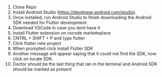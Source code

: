 1. Clone Repo
2. Install Android Studio (https://developer.android.com/studio).
3. Once installed, run Android Studio to finish downloading the Android SDK needed for Flutter development.
4. Download VSCode in case you dont have it
5. Install Flutter extension on vscode marketeplace
6. CNTRL + SHIFT + P and type flutter
7. Click flutter new project
8. When prompted click install Flutter SDK
9. Another message will appear saying that it could not find the SDK, now click on locate SDK.
10. Doctor should be the last thing that ran in the terminal and Android SDK should be marked as present
